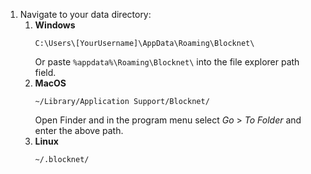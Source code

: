 1. Navigate to your data directory:
	1. **Windows**
		```
		C:\Users\[YourUsername]\AppData\Roaming\Blocknet\
		```
		Or paste `%appdata%\Roaming\Blocknet\` into the file explorer path field.
	1. **MacOS**
		```
		~/Library/Application Support/Blocknet/
		```
		Open Finder and in the program menu select *Go* > *To Folder* and enter the above path.
	1. **Linux**
		```
		~/.blocknet/
		```